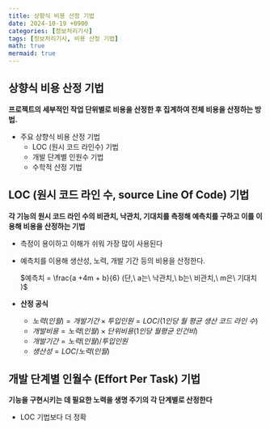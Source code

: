 ```yaml
---
title: 상향식 비용 산정 기법
date: 2024-10-19 +0900
categories: [정보처리기사]
tags: [정보처리기사, 비용 산정 기법]
math: true
mermaid: true
---
```


## 상향식 비용 산정 기법

**프로젝트의 세부적인 작업 단위별로 비용을 산정한 후 집계하여 전체 비용을 산정하는 방법.**

- 주요 상향식 비용 산정 기법
    - LOC (원시 코드 라인수) 기법
    - 개발 단계별 인원수 기법
    - 수학적 산정 기법

## LOC (원시 코드 라인 수, source Line Of Code) 기법

**각 기능의 원시 코드 라인 수의 비관치, 낙관치, 기대치를 측정해 예측치를 구하고 이를 이용해 비용을 산정하는 기법**

- 측정이 용이하고 이해가 쉬워 가장 많이 사용된다
- 예측치를 이용해 생산성, 노력, 개발 기간 등의 비용을 산정한다.
    
    $예측치 = \frac{a +4m + b}{6} (단,\ a는\  낙관치,\ b는\ 비관치,\ m은\ 기대치 )$
    
- **산정 공식**
    - $노력(인월) = 개발 기간 \times 투입 인원 = LOC / (1인당\ 월\ 평균\ 생산\ 코드\ 라인\ 수)$
    - $개발 비용 = 노력(인월) \times 단위 비용 (1인당\ 월평균\ 인건비)$
    - $개발기간 = 노력(인월) / 투입인원$
    - $생산성 = LOC/노력(인월)$

## 개발 단계별 인월수 (Effort Per Task) 기법

**기능을 구현시키는 데 필요한 노력을 생명 주기의 각 단계별로 산정한다**

- LOC 기법보다 더 정확